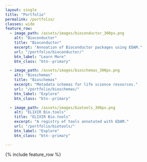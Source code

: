 ```yaml
---
layout: single
title: "Portfolio"
permalink: /portfolio/
classes: wide
feature_row:
  - image_path: /assets/images/bioconductor_300px.png
    alt: "Bioconductor"
    title: "Bioconductor"
    excerpt: "Annoation of Bioconductor packages using EDAM."
    url: "/portfolio/bioconductor/"
    btn_label: "Learn More"
    btn_class: "btn--primary"

  - image_path: /assets/images/bioschemas_300px.png
    alt: "Bioschemas"
    title: "Bioschemas"
    excerpt: "Metadata schemas for life science resources."
    url: "/portfolio/bioschemas/"
    btn_label: "Explore"
    btn_class: "btn--primary"

  - image_path: /assets/images/biotools_300px.png
    alt: "ELIXIR Bio.tools"
    title: "ELIXIR Bio.tools"
    excerpt: "A registry of tools annotated with EDAM."
    url: "/portfolio/biotools/"
    btn_label: "Explore"
    btn_class: "btn--primary"

---
```


{% include feature_row %}
